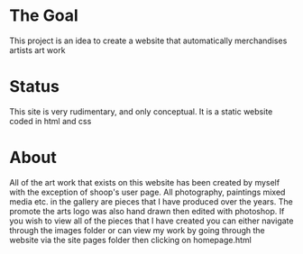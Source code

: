 The Goal
=========
This project is an idea to create a website that automatically merchandises artists art work

Status
=======
This site is very rudimentary, and only conceptual. It is a static website coded in html and css

About
=====
All of the art work that exists on this website has been created by myself with the exception of shoop's user page. All photography, paintings mixed media etc. in the gallery are pieces that I have produced over the years. The promote the arts logo was also hand drawn then edited with photoshop. If you wish to view all of the pieces that I have created you can either navigate through the images folder or can view my work by going through the website via the site pages folder then clicking on homepage.html
